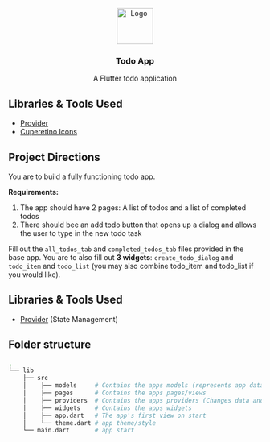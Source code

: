 <p align="center">
  <a href="https://flutter.io/">
    <img src="https://diegolaballos.com/files/images/flutter-icon.jpg" alt="Logo" width=72 height=72>
  </a>

  <h3 align="center">Todo App</h3>

  <p align="center">
    A Flutter todo application
</p>


## Libraries & Tools Used

* [Provider](https://github.com/rrousselGit/provider)
* [Cuperetino Icons](https://github.com/flutter/cupertino_icons)

## Project Directions

You are to build a fully functioning todo app.

**Requirements:**
1) The app should have 2 pages: A list of todos and a list of completed todos
2) There should bee an add todo button that opens up a dialog and allows the user to type in the new todo task

Fill out the `all_todos_tab` and `completed_todos_tab` files provided in the base app. You are to also fill out **3 widgets**: `create_todo_dialog` and `todo_item` and `todo_list` (you may also combine todo_item and todo_list if you would like).

## Libraries & Tools Used

* [Provider](https://github.com/rrousselGit/provider) (State Management)

## Folder structure

```bash
.
└── lib
    ├── src
    │    ├── models     # Contains the apps models (represents app data)
    │    ├── pages      # Contains the apps pages/views
    │    ├── providers  # Contains the apps providers (Changes data and provides data)
    │    ├── widgets    # Contains the apps widgets
    │    ├── app.dart   # The app's first view on start
    │    └── theme.dart # app theme/style
    └── main.dart       # app start
```